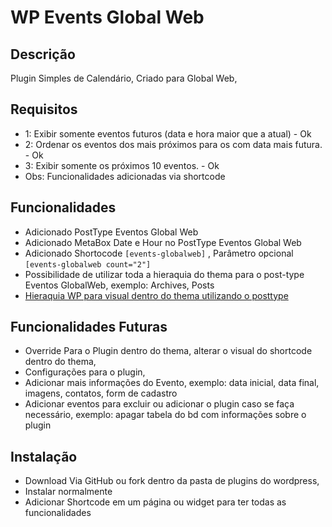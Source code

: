 # WP Events Global Web

## Descrição
Plugin Simples de Calendário, Criado para Global Web, 

## Requisitos
*  1: Exibir somente eventos futuros (data e hora maior que a atual) -  Ok 
* 2: Ordenar os eventos dos mais próximos para os com data mais futura. - Ok
* 3: Exibir somente os próximos 10 eventos. - Ok
* Obs: Funcionalidades adicionadas via shortcode 

## Funcionalidades
* Adicionado PostType Eventos Global Web
* Adicionado MetaBox Date e Hour no PostType Eventos Global Web 
* Adicionado Shortocode `[events-globalweb]` , Parâmetro opcional `[events-globalweb count="2"]`
* Possibilidade de utilizar toda a hieraquia do thema para o post-type Eventos GlobalWeb, exemplo: Archives, Posts
* [Hieraquia WP para visual dentro do thema utilizando o posttype](https://wphierarchy.com/)

## Funcionalidades Futuras
* Override Para o Plugin dentro do thema, alterar o visual do shortcode dentro do thema,
* Configurações para o plugin,
* Adicionar mais informações do Evento, exemplo: data inicial, data final, imagens, contatos, form de cadastro
* Adicionar eventos para excluir ou adicionar o plugin caso se faça necessário, exemplo: apagar tabela do bd com informações sobre o plugin


## Instalação
* Download Via GitHub ou fork dentro da pasta de plugins do wordpress,
* Instalar normalmente
* Adicionar Shortcode em um página ou widget para ter todas as funcionalidades

